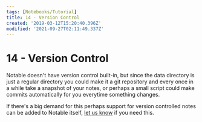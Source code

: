 ```yaml
---
tags: [Notebooks/Tutorial]
title: 14 - Version Control
created: '2019-03-12T15:20:40.396Z'
modified: '2021-09-27T02:11:49.337Z'
---
```


# 14 - Version Control

Notable doesn't have version control built-in, but since the data directory is just a regular directory you could make it a git repository and every once in a while take a snapshot of your notes, or perhaps a small script could make commits automatically for you everytime something changes.

If there's a big demand for this perhaps support for version controlled notes can be added to Notable itself, [let us know](https://github.com/notable/notable/issues) if you need this.

